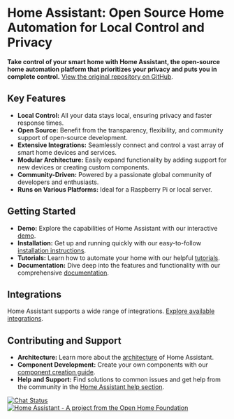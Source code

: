 # Home Assistant: Open Source Home Automation for Local Control and Privacy

**Take control of your smart home with Home Assistant, the open-source home automation platform that prioritizes your privacy and puts you in complete control.**  [View the original repository on GitHub](https://github.com/home-assistant/core).

## Key Features

*   **Local Control:**  All your data stays local, ensuring privacy and faster response times.
*   **Open Source:** Benefit from the transparency, flexibility, and community support of open-source development.
*   **Extensive Integrations:** Seamlessly connect and control a vast array of smart home devices and services.
*   **Modular Architecture:** Easily expand functionality by adding support for new devices or creating custom components.
*   **Community-Driven:**  Powered by a passionate global community of developers and enthusiasts.
*   **Runs on Various Platforms:** Ideal for a Raspberry Pi or local server.

## Getting Started

*   **Demo:**  Explore the capabilities of Home Assistant with our interactive [demo](https://demo.home-assistant.io).
*   **Installation:**  Get up and running quickly with our easy-to-follow [installation instructions](https://home-assistant.io/getting-started/).
*   **Tutorials:**  Learn how to automate your home with our helpful [tutorials](https://home-assistant.io/getting-started/automation/).
*   **Documentation:**  Dive deep into the features and functionality with our comprehensive [documentation](https://home-assistant.io/docs/).

## Integrations

Home Assistant supports a wide range of integrations.  [Explore available integrations](https://home-assistant.io/integrations/).

## Contributing and Support

*   **Architecture:** Learn more about the [architecture](https://developers.home-assistant.io/docs/architecture_index/) of Home Assistant.
*   **Component Development:** Create your own components with our [component creation guide](https://developers.home-assistant.io/docs/creating_component_index/).
*   **Help and Support:**  Find solutions to common issues and get help from the community in the [Home Assistant help section](https://home-assistant.io/help/).

[![Chat Status](https://img.shields.io/discord/330944238910963714.svg)](https://www.home-assistant.io/join-chat/)
[![Home Assistant - A project from the Open Home Foundation](https://www.openhomefoundation.org/badges/home-assistant.png)](https://www.openhomefoundation.org/)